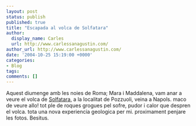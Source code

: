 ```yaml
---
layout: post
status: publish
published: true
title: "Escapada al volca de Solfatara"
author:
  display_name: Carles
  url: http://www.carlessanagustin.com/
author_url: http://www.carlessanagustin.com/
date: '2004-10-25 15:19:00 +0000'
categories:
- Blog
tags:
comments: []
---
```

Aquest diumenge amb les noies de Roma; Mara i Maddalena, vam anar a veure el volca de [Solfatara](http://www.solfatara.it/), a la localitat de Pozzuoli, veina a Napols. maco de veure allo! tot ple de roques grogues pel sofre, pudor i calor que despren el volca. tota una nova experiencia geologica per mi. proximament penjare les fotos.
Besitus.
